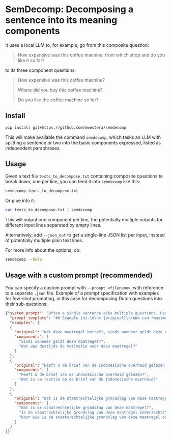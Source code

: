 # SemDecomp: Decomposing a sentence into its meaning components #

It uses a local LLM to, for example, go from this composite question:

> How expensive was this coffee machine, from which shop and do you like it so far?

to its three component questions:

> How expensive was this coffee machine?
> 
> Where did you buy this coffee machine?
> 
> Do you like the coffee machine so far?
> 


## Install ##

```bash
pip install git+https://github.com/mwestera/semdecomp
```

This will make available the command `semdecomp`, which tasks an LLM with splitting a sentence or two into the basic components expressed, listed as independent paraphrases.

## Usage ##

Given a text file `texts_to_decompose.txt` containing composite questions to break down, one per line, you can feed it into `semdecomp` like this:

```bash
semdecomp texts_to_decompose.txt
```

Or pipe into it:

```bash
cat texts_to_decompose.txt | semdecomp
```

This will output one component per line, the potentially multiple outputs for different input lines separated by empty lines.

Alternatively, add `--json_out` to get a single-line JSON list per input, instead of potentially multiple plain text lines.

For more info about the options, do: 

```bash
semdecomp --help
```

## Usage with a custom prompt (recommended)

You can specify a custom prompt with `--prompt <filename>`, with reference to a separate `.json` file. Example of a prompt specification with examples for few-shot prompting, in this case for decomposing Dutch questions into their sub-questions:

```json
{"system_prompt": "Often a single sentence asks multiple questions. Here, for the Dutch language, we decompose each sentence into its component questions, each phrased as a stand-alone question.",
  "prompt_template": "## Example {n}.\n\n> {original}\n\nWe can *maximally decompose* this into the following subquestions, each rephrased as an independent question:\n\n{response}\n\n",
  "examples": [
  {
    "original": "Wat deze maatregel betreft, sinds wanneer geldt deze en wat was destijds de motivatie?",
    "components": [
      "Sinds wanneer geldt deze maatregel?",
      "Wat was destijds de motivatie voor deze maatregel?"
    ]
  },
  {
    "original": "Heeft u de brief van de Indonesische overheid gelezen, en zoja, wat is uw reactie?",
    "components": [
      "Heeft u de brief van de Indonesische overheid gelezen?",
      "Wat is uw reactie op de brief van de Indonesische overheid?"
    ]
  },
  {
    "original": "Wat is de staatrechtelijke grondslag van deze maatregel? Is dit onderzocht (en door wie)?",
    "components": [
      "Wat is de staatrechtelijke grondslag van deze maatregel?",
      "Is de staatrechtelijke grondslag van deze maatregel onderzocht?",
      "Door wie is de staatsrechtelijke grondslag van deze maatregel onderzocht?"
    ]
  }
]}
```
